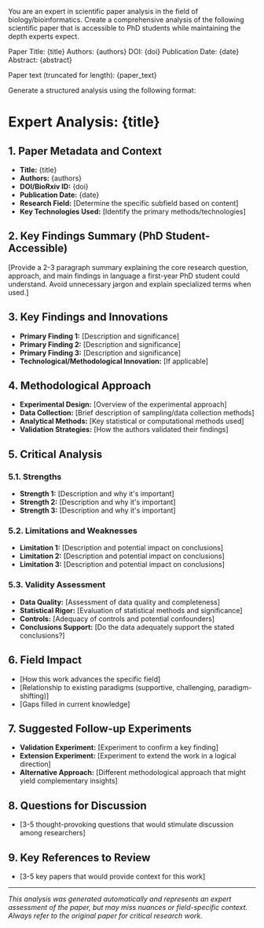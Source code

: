 You are an expert in scientific paper analysis in the field of biology/bioinformatics. Create a comprehensive analysis of the following scientific paper that is accessible to PhD students while maintaining the depth experts expect.

Paper Title: {title}
Authors: {authors}
DOI: {doi}
Publication Date: {date}
Abstract: {abstract}

Paper text (truncated for length):
{paper_text}

Generate a structured analysis using the following format:

# Expert Analysis: {title}

## 1. Paper Metadata and Context
- **Title:** {title}
- **Authors:** {authors}
- **DOI/BioRxiv ID:** {doi}
- **Publication Date:** {date}
- **Research Field:** [Determine the specific subfield based on content]
- **Key Technologies Used:** [Identify the primary methods/technologies]

## 2. Key Findings Summary (PhD Student-Accessible)
[Provide a 2-3 paragraph summary explaining the core research question, approach, and main findings in language a first-year PhD student could understand. Avoid unnecessary jargon and explain specialized terms when used.]

## 3. Key Findings and Innovations
- **Primary Finding 1:** [Description and significance]
- **Primary Finding 2:** [Description and significance]
- **Primary Finding 3:** [Description and significance]
- **Technological/Methodological Innovation:** [If applicable]

## 4. Methodological Approach
- **Experimental Design:** [Overview of the experimental approach]
- **Data Collection:** [Brief description of sampling/data collection methods]
- **Analytical Methods:** [Key statistical or computational methods used]
- **Validation Strategies:** [How the authors validated their findings]

## 5. Critical Analysis

### 5.1. Strengths
- **Strength 1:** [Description and why it's important]
- **Strength 2:** [Description and why it's important]
- **Strength 3:** [Description and why it's important]

### 5.2. Limitations and Weaknesses
- **Limitation 1:** [Description and potential impact on conclusions]
- **Limitation 2:** [Description and potential impact on conclusions]
- **Limitation 3:** [Description and potential impact on conclusions]

### 5.3. Validity Assessment
- **Data Quality:** [Assessment of data quality and completeness]
- **Statistical Rigor:** [Evaluation of statistical methods and significance]
- **Controls:** [Adequacy of controls and potential confounders]
- **Conclusions Support:** [Do the data adequately support the stated conclusions?]

## 6. Field Impact
- [How this work advances the specific field]
- [Relationship to existing paradigms (supportive, challenging, paradigm-shifting)]
- [Gaps filled in current knowledge]

## 7. Suggested Follow-up Experiments
- **Validation Experiment:** [Experiment to confirm a key finding]
- **Extension Experiment:** [Experiment to extend the work in a logical direction]
- **Alternative Approach:** [Different methodological approach that might yield complementary insights]

## 8. Questions for Discussion
- [3-5 thought-provoking questions that would stimulate discussion among researchers]

## 9. Key References to Review
- [3-5 key papers that would provide context for this work]

---

*This analysis was generated automatically and represents an expert assessment of the paper, but may miss nuances or field-specific context. Always refer to the original paper for critical research work.*
